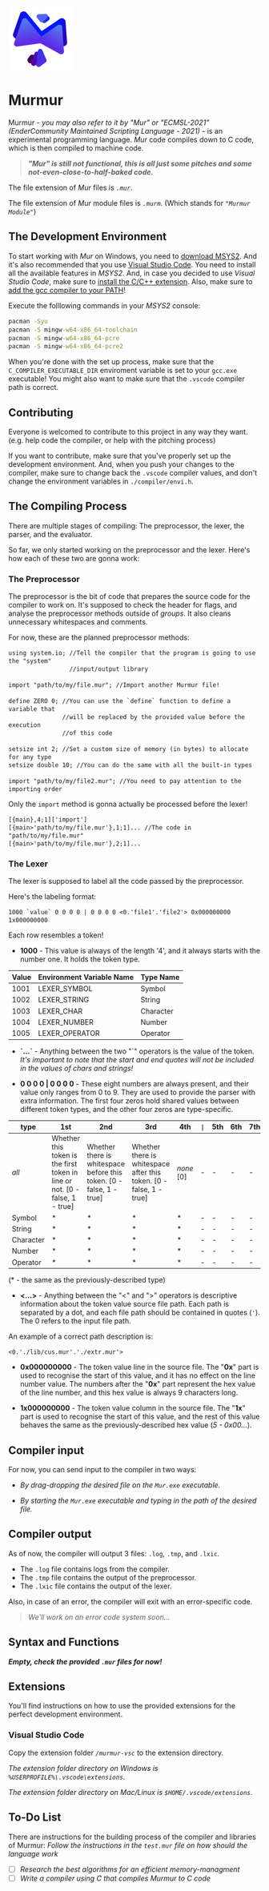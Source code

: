 
<img alt="Murmur's Logo" src="./brand/logo.png" width="128">

# Murmur

Murmur - *you may also refer to it by "Mur" or "ECMSL-2021" (EnderCommunity Maintained Scripting Language - 2021)* - is an experimental programming language. *Mur* code compiles down to C code, which is then compiled to machine code.

>***"Mur" is still not functional, this is all just some pitches and some not-even-close-to-half-baked code.***

The file extension of *Mur* files is *`.mur`*.

The file extension of *Mur* module files is *`.murm`*. (Which stands for *`"Murmur Module"`*)

## The Development Environment

To start working with *Mur* on Windows, you need to [download MSYS2](https://www.msys2.org/#installation). And it's also recommended that you use [Visual Studio Code](https://code.visualstudio.com/). You need to install all the available features in *MSYS2*. And, in case you decided to use *Visual Studio Code*, make sure to [install the C/C++ extension](https://marketplace.visualstudio.com/items?itemName=ms-vscode.cpptools). Also, make sure to [add the gcc compiler to your PATH](https://www.youtube.com/watch?v=mQra00mT3Dg)!

Execute the folllowing commands in your *MSYS2* console:

```cmd
pacman -Syu
pacman -S mingw-w64-x86_64-toolchain
pacman -S mingw-w64-x86_64-pcre
pacman -S mingw-w64-x86_64-pcre2
```

When you're done with the set up process, make sure that the `C_COMPILER_EXECUTABLE_DIR` enviroment variable is set to your `gcc.exe` executable! You might also want to make sure that the `.vscode` compiler path is correct.

## Contributing

Everyone is welcomed to contribute to this project in any way they want. (e.g. help code the compiler, or help with the pitching process)

If you want to contribute, make sure that you've properly set up the development environment. And, when you push your changes to the compiler, make sure to change back the `.vscode` compiler values, and don't change the environment variables in `./compiler/envi.h`.

## The Compiling Process

There are multiple stages of compiling: The preprocessor, the lexer, the parser, and the evaluator.

So far, we only started working on the preprocessor and the lexer. Here's how each of these two are gonna work:

### The Preprocessor

The preprocessor is the bit of code that prepares the source code for the compiler to work on. It's supposed to check the header for flags, and analyse the preprocessor methods outside of *groups*. It also cleans unnecessary whitespaces and comments.

For now, these are the planned preprocessor methods:

```mur
using system.io; //Tell the compiler that the program is going to use the "system"
                 //input/output library

import "path/to/my/file.mur"; //Import another Murmur file!

define ZERO 0; //You can use the `define` function to define a variable that
               //will be replaced by the provided value before the execution
               //of this code

setsize int 2; //Set a custom size of memory (in bytes) to allocate for any type
setsize double 10; //You can do the same with all the built-in types

import "path/to/my/file2.mur"; //You need to pay attention to the importing order
```

Only the `import` method is gonna actually be processed before the lexer!

```tmp
[{main},4;1]['import']
[{main>'path/to/my/file.mur'},1;1]... //The code in "path/to/my/file.mur"
[{main>'path/to/my/file.mur'},2;1]...
```

### The Lexer

The lexer is supposed to label all the code passed by the preprocessor.

Here's the labeling format:

```lixc
1000 `value` 0 0 0 0 | 0 0 0 0 <0.'file1'.'file2'> 0x000000000 1x000000000
```

Each row resembles a token!

- **1000** - This value is always of the length '4', and it always starts with the number one. It holds the token type.

| Value  | Environment Variable Name |   Type Name   |
| ------ | ------------------------- | ------------- |
|  1001  |       LEXER_SYMBOL        |    Symbol     |
|  1002  |       LEXER_STRING        |    String     |
|  1003  |        LEXER_CHAR         |   Character   |
|  1004  |       LEXER_NUMBER        |    Number     |
|  1005  |      LEXER_OPERATOR       |    Operator   |

- **\`...\`** - Anything between the two "\`" operators is the value of the token. *It's important to note that the start and end quotes will not be included in the values of chars and strings!*

- **0 0 0 0 | 0 0 0 0** - These eight numbers are always present, and their value only ranges from 0 to 9. They are used to provide the parser with extra information. The first four zeros hold shared values between different token types, and the other four zeros are type-specific.

| type | 1st | 2nd | 3rd | 4th | `\|` | 5th | 6th | 7th | 8th |
| --- | --- | --- | --- | --- | ---- | --- | --- | --- | --- |
| *all* | Whether this token is the first token in line or not. [0 - false, 1 - true]   | Whether there is whitespace before this token. [0 - false, 1 - true] | Whether there is whitespace after this token. [0 - false, 1 - true] | *none* [0] |  -   | -   | -   | -   | -   |
| Symbol |  *  |  *  |  *  |  *  |  -   | -   | -   | -   | -   |
| String |  *  |  *  |  *  |  *  |  -   | -   | -   | -   | -   |
| Character |  *  |  *  |  *  |  *  |  -   | -   | -   | -   | -   |
| Number |  *  |  *  |  *  |  *  |  -   | -   | -   | -   | -   |
| Operator |  *  |  *  |  *  |  *  |  -   | -   | -   | -   | -   |

(* - the same as the previously-described type)

- **<...>** - Anything between the "<" and ">" operators is descriptive information about the token value source file path. Each path is separated by a dot, and each file path should be contained in quotes (`'`). The 0 refers to the input file path.

An example of a correct path description is:

```lixc
<0.'./lib/cus.mur'.'./extr.mur'>
```

- **0x000000000** - The token value line in the source file. The "**0x**" part is used to recognise the start of this value, and it has no effect on the line number value. The numbers after the "**0x**" part represent the hex value of the line number, and this hex value is always 9 characters long.

- **1x000000000** - The token value column in the source file. The "**1x**" part is used to recognise the start of this value, and the rest of this value behaves the same as the previously-described hex value (*5 - 0x00...*).

## Compiler input

For now, you can send input to the compiler in two ways:

- *By drag-dropping the desired file on the `Mur.exe` executable.*

- *By starting the `Mur.exe` executable and typing in the path of the desired file.*

## Compiler output

As of now, the compiler will output 3 files: `.log`, `.tmp`, and `.lxic`.

- The `.log` file contains logs from the compiler.
- The `.tmp` file contains the output of the preprocessor.
- The `.lxic` file contains the output of the lexer.

Also, in case of an error, the compiler will exit with an error-specific code.

> *We'll work on an error code system soon...*

## Syntax and Functions

***Empty, check the provided `.mur` files for now!***

## Extensions

You'll find instructions on how to use the provided extensions for the perfect development environment.

### Visual Studio Code

Copy the extension folder *`/murmur-vsc`* to the extension directory.

*The extension folder directory on Windows is `%USERPROFILE%\.vscode\extensions`*.

*The extension folder directory on  Mac/Linux is `$HOME/.vscode/extensions`*.

## To-Do List

There are instructions for the building process of the compiler and libraries of Murmur:
*Follow the instructions in the `test.mur` file on how should the language work*

- [ ] *Research the best algorithms for an efficient memory-managment*
- [ ] *Write a compiler using C that compiles Murmur to C code*
